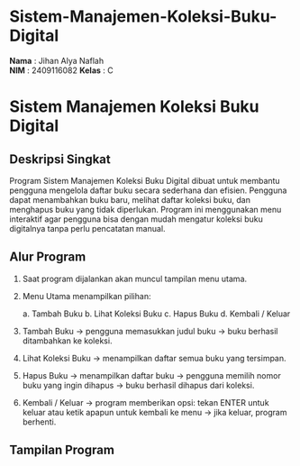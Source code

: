 # Sistem-Manajemen-Koleksi-Buku-Digital
**Nama**  : Jihan Alya Naflah  
**NIM**   : 2409116082
**Kelas** : C

# Sistem Manajemen Koleksi Buku Digital
## Deskripsi Singkat
Program Sistem Manajemen Koleksi Buku Digital dibuat untuk membantu pengguna mengelola daftar buku secara sederhana dan efisien. Pengguna dapat menambahkan buku baru, melihat daftar koleksi buku, dan menghapus buku yang tidak diperlukan. Program ini menggunakan menu interaktif agar pengguna bisa dengan mudah mengatur koleksi buku digitalnya tanpa perlu pencatatan manual.

## Alur Program
1. Saat program dijalankan akan muncul tampilan menu utama.
2. Menu Utama menampilkan pilihan:

    a. Tambah Buku
    b. Lihat Koleksi Buku
    c. Hapus Buku
    d. Kembali / Keluar
3. Tambah Buku → pengguna memasukkan judul buku → buku berhasil ditambahkan ke koleksi.
4. Lihat Koleksi Buku → menampilkan daftar semua buku yang tersimpan.
5. Hapus Buku → menampilkan daftar buku → pengguna memilih nomor buku yang ingin dihapus → buku berhasil dihapus dari koleksi.
6. Kembali / Keluar → program memberikan opsi: tekan ENTER untuk keluar atau ketik apapun untuk kembali ke menu → jika keluar, program berhenti.


## Tampilan Program

